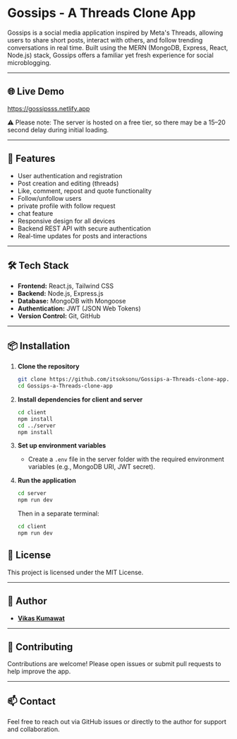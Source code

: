 
# Gossips - A Threads Clone App

Gossips is a social media application inspired by Meta's Threads, allowing users to share short posts, interact with others, and follow trending conversations in real time. Built using the MERN (MongoDB, Express, React, Node.js) stack, Gossips offers a familiar yet fresh experience for social microblogging.

---

## 🌐 Live Demo

https://gossipsss.netlify.app

⚠️ Please note: The server is hosted on a free tier, so there may be a 15–20 second delay during initial loading.

---

## 🚀 Features

- User authentication and registration
- Post creation and editing (threads)
- Like, comment, repost and quote functionality
- Follow/unfollow users
- private profile with follow request
- chat feature
- Responsive design for all devices
- Backend REST API with secure authentication
- Real-time updates for posts and interactions

---

## 🛠️ Tech Stack

- **Frontend:** React.js, Tailwind CSS
- **Backend:** Node.js, Express.js
- **Database:** MongoDB with Mongoose
- **Authentication:** JWT (JSON Web Tokens)
- **Version Control:** Git, GitHub

---

## 📦 Installation

1. **Clone the repository**
   ```bash
   git clone https://github.com/itsoksonu/Gossips-a-Threads-clone-app.git
   cd Gossips-a-Threads-clone-app

2. **Install dependencies for client and server**
   ```bash
   cd client
   npm install
   cd ../server
   npm install
   ```
3. **Set up environment variables**

   * Create a `.env` file in the server folder with the required environment variables (e.g., MongoDB URI, JWT secret).
     
4. **Run the application**

   ```bash
   cd server
   npm run dev
   ```

   Then in a separate terminal:

   ```bash
   cd client
   npm run dev
   ```

## 📄 License

This project is licensed under the MIT License.

---

## 👤 Author

* **[Vikas Kumawat](https://github.com/itsoksonu)**

---

## 🤝 Contributing

Contributions are welcome! Please open issues or submit pull requests to help improve the app.

---

## 📫 Contact

Feel free to reach out via GitHub issues or directly to the author for support and collaboration.
